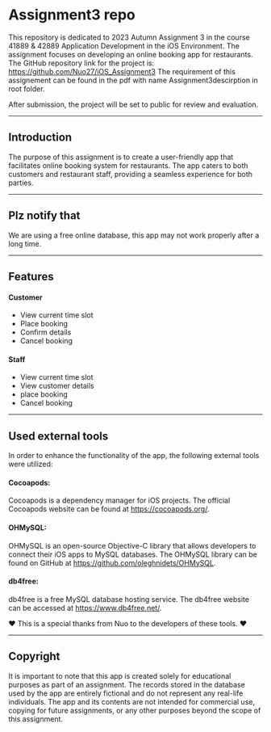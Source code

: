 # Assignment3 repo

This repository is dedicated to 2023 Autumn Assignment 3 in the course 41889 & 42889 Application Development in the iOS Environment. The assignment focuses on developing an online booking app for restaurants. The GitHub repository link for the project is: https://github.com/Nuo27/iOS_Assignment3
The requirement of this assignement can be found in the pdf with name Assignment3descirption in root folder.

After submission, the project will be set to public for review and evaluation.

---

## Introduction

The purpose of this assignment is to create a user-friendly app that facilitates online booking system for restaurants. The app caters to both customers and restaurant staff, providing a seamless experience for both parties.

---

## Plz notify that

We are using a free online database, this app may not work properly after a long time.

---

## Features

#### Customer

- View current time slot
- Place booking
- Confirm details
- Cancel booking

#### Staff

- View current time slot
- View customer details
- place booking
- Cancel booking

---

## Used external tools

In order to enhance the functionality of the app, the following external tools were utilized:

#### Cocoapods:

Cocoapods is a dependency manager for iOS projects. The official Cocoapods website can be found at https://cocoapods.org/.

#### OHMySQL:

OHMySQL is an open-source Objective-C library that allows developers to connect their iOS apps to MySQL databases. The OHMySQL library can be found on GitHub at https://github.com/oleghnidets/OHMySQL.

#### db4free:

db4free is a free MySQL database hosting service. The db4free website can be accessed at https://www.db4free.net/.

:heart: This is a special thanks from Nuo to the developers of these tools. :heart:

---

## Copyright

It is important to note that this app is created solely for educational purposes as part of an assignment. The records stored in the database used by the app are entirely fictional and do not represent any real-life individuals. The app and its contents are not intended for commercial use, copying for future assignments, or any other purposes beyond the scope of this assignment.
